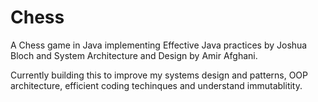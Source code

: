 # Chess
A Chess game in Java implementing Effective Java practices by Joshua Bloch and System Architecture and Design by Amir Afghani.

Currently building this to improve my systems design and patterns, OOP architecture, efficient coding techinques and understand immutablitity.
